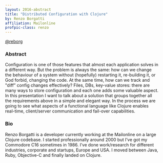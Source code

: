 ```yaml
---
layout: 2016-abstract
title: "Distributed Configuration with Clojure"
by: Renzo Borgatti
affiliation: Mailonline
profpic-class: renzo
---
```


[@reborg](https://twitter.com/reborg)

### Abstract

Configuration is one of those features that almost each application solves in a
different way. But the problem is always the same: how can we change the
behaviour of a system without (hopefully) restarting it, re-building it, or God
forbid, changing the code. At the same time, how can we track and "diff” config
changes effectively? Files, DBs, key-value stores: there are many ways to store
configuration and each one adds some valuable aspect. In this presentation I
want to talk about a solution that groups together all the requirements above in
a simple and elegant way. In the process we are going to see what aspects of a
functional language like Clojure enables real-time, client/server communication
and fail-over capabilities.

### Bio

Renzo Borgatti is a developer currently working at the Mailonline on a large
Clojure codebase. I started professionally around 2000 but I’ve got my Commodore
C16 sometimes in 1986. I’ve done work/research for different industries,
corporate and startups, Europe and USA. I moved between Java, Ruby, Objective-C
and finally landed on Clojure.
